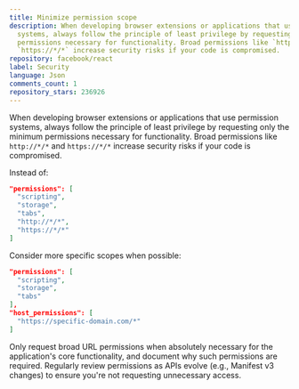 ```yaml
---
title: Minimize permission scope
description: When developing browser extensions or applications that use permission
  systems, always follow the principle of least privilege by requesting only the minimum
  permissions necessary for functionality. Broad permissions like `http://*/*` and
  `https://*/*` increase security risks if your code is compromised.
repository: facebook/react
label: Security
language: Json
comments_count: 1
repository_stars: 236926
---
```


When developing browser extensions or applications that use permission systems, always follow the principle of least privilege by requesting only the minimum permissions necessary for functionality. Broad permissions like `http://*/*` and `https://*/*` increase security risks if your code is compromised.

Instead of:
```json
"permissions": [
  "scripting",
  "storage",
  "tabs",
  "http://*/*",
  "https://*/*"
]
```

Consider more specific scopes when possible:
```json
"permissions": [
  "scripting",
  "storage",
  "tabs"
],
"host_permissions": [
  "https://specific-domain.com/*"
]
```

Only request broad URL permissions when absolutely necessary for the application's core functionality, and document why such permissions are required. Regularly review permissions as APIs evolve (e.g., Manifest v3 changes) to ensure you're not requesting unnecessary access.